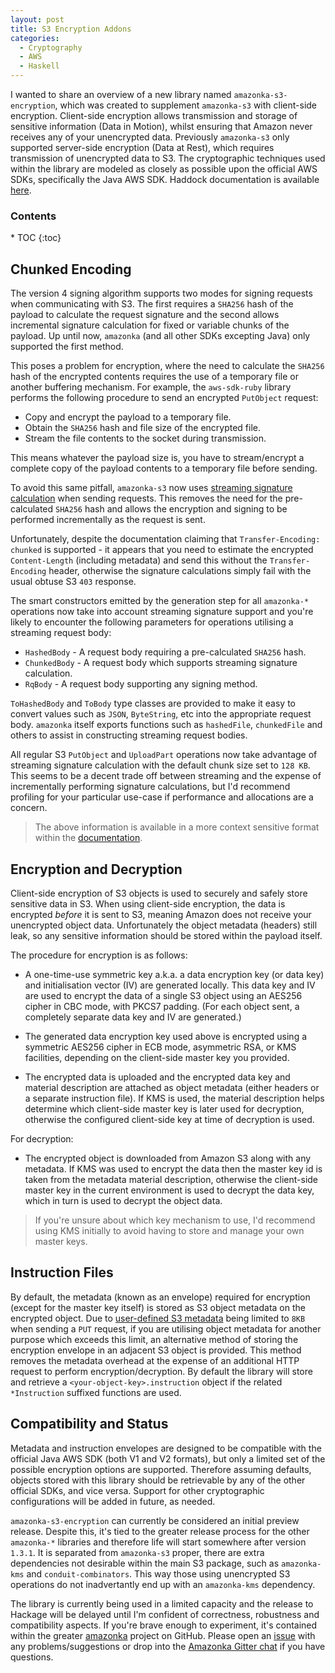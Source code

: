 ```yaml
---
layout: post
title: S3 Encryption Addons
categories:
  - Cryptography
  - AWS
  - Haskell
---
```


I wanted to share an overview of a new library named `amazonka-s3-encryption`,
which was created to supplement `amazonka-s3` with client-side encryption.
Client-side encryption allows transmission and storage of sensitive
information (Data in Motion), whilst ensuring that Amazon never receives any of
your unencrypted data. Previously `amazonka-s3` only supported server-side encryption
(Data at Rest), which requires transmission of unencrypted data to S3. The cryptographic
techniques used within the library are modeled as closely as possible upon the
official AWS SDKs, specifically the Java AWS SDK. Haddock documentation is available
[here](http://brendanhay.nz/amazonka-doc/amazonka-s3-encryption/).

<h3>Contents</h3>
* TOC
{:toc}

## Chunked Encoding

The version 4 signing algorithm supports two modes for signing requests when communicating
with S3. The first requires a `SHA256` hash of the payload to calculate
the request signature and the second allows incremental signature calculation for
fixed or variable chunks of the payload. Up until now, `amazonka` (and all other SDKs excepting Java)
only supported the first method.

This poses a problem for encryption, where the need to calculate the `SHA256` hash
of the encrypted contents requires the use of a temporary file or another buffering
mechanism. For example, the `aws-sdk-ruby` library performs the following procedure
to send an encrypted `PutObject` request:

* Copy and encrypt the payload to a temporary file.
* Obtain the `SHA256` hash and file size of the encrypted file.
* Stream the file contents to the socket during transmission.

This means whatever the payload size is, you have to stream/encrypt a complete copy
of the payload contents to a temporary file before sending.

To avoid this same pitfall, `amazonka-s3` now uses [streaming signature calculation](http://docs.aws.amazon.com/AmazonS3/latest/API/sigv4-streaming.html)
when sending requests. This removes the need for the pre-calculated `SHA256` hash
and allows the encryption and signing to be performed incrementally as the request
is sent.

Unfortunately, despite the documentation claiming that `Transfer-Encoding: chunked`
is supported - it appears that you need to estimate the encrypted `Content-Length`
(including metadata) and send this without the `Transfer-Encoding` header, otherwise
the signature calculations simply fail with the usual obtuse S3 `403` response.

The smart constructors emitted by the generation step for all `amazonka-*` operations
now take into account streaming signature support and you're likely to encounter
the following parameters for operations utilising a streaming request body:

* `HashedBody` - A request body requiring a pre-calculated `SHA256` hash.
* `ChunkedBody` - A request body which supports streaming signature calculation.
* `RqBody` - A request body supporting any signing method.

`ToHashedBody` and `ToBody` type classes are provided to make it easy to convert
values such as `JSON`, `ByteString`, etc into the appropriate request body. `amazonka`
itself exports functions such as `hashedFile`, `chunkedFile` and others to assist
in constructing streaming request bodies.

All regular S3 `PutObject` and `UploadPart` operations now take advantage of
streaming signature calculation with the default chunk size set to `128 KB`. This seems
to be a decent trade off between streaming and the expense of incrementally performing
signature calculations, but I'd recommend profiling for your particular use-case
if performance and allocations are a concern.

> The above information is available in a more context sensitive format within the
[documentation](http://brendanhay.nz/amazonka-doc/amazonka-s3-encryption/index.html).


## Encryption and Decryption

Client-side encryption of S3 objects is used to securely and safely store sensitive
data in S3. When using client-side encryption, the data is encrypted _before_ it
is sent to S3, meaning Amazon does not receive your unencrypted object data. Unfortunately
the object metadata (headers) still leak, so any sensitive information should be
stored within the payload itself.


The procedure for encryption is as follows:

* A one-time-use symmetric key a.k.a. a data encryption key (or data key) and
initialisation vector (IV) are generated locally. This data key and IV are used
to encrypt the data of a single S3 object using an AES256 cipher in CBC mode,
with PKCS7 padding. (For each object sent, a completely separate data key and IV are generated.)

* The generated data encryption key used above is encrypted using a symmetric
AES256 cipher in ECB mode, asymmetric RSA, or KMS facilities, depending on the
client-side master key you provided.

* The encrypted data is uploaded and the encrypted data key and material description
are attached as object metadata (either headers or a separate instruction file).
If KMS is used, the material description helps determine which client-side master
key is later used for decryption, otherwise the configured client-side key at
time of decryption is used.

For decryption:

* The encrypted object is downloaded from Amazon S3 along with any metadata.
If KMS was used to encrypt the data then the master key id is taken from the
metadata material description, otherwise the client-side master key in the
current environment is used to decrypt the data key, which in turn is used
to decrypt the object data.

> If you're unsure about which key mechanism to use, I'd recommend using KMS initially
to avoid having to store and manage your own master keys.


## Instruction Files

By default, the metadata (known as an envelope) required for encryption
(except for the master key itself) is stored as S3 object metadata on the encrypted
object. Due to [user-defined S3 metadata](http://docs.aws.amazon.com/AmazonS3/latest/dev/UsingMetadata.html#object-metadata)
being limited to `8KB` when sending a `PUT` request, if you are utilising object
metadata for another purpose which exceeds this limit, an alternative method
of storing the encryption envelope in an adjacent S3 object is provided. This
method removes the metadata overhead at the expense of an additional HTTP request
to perform encryption/decryption. By default the library will store and retrieve
a `<your-object-key>.instruction` object if the related `*Instruction` suffixed
functions are used.


## Compatibility and Status

Metadata and instruction envelopes are designed to be compatible with the
official Java AWS SDK (both V1 and V2 formats), but only a limited set of the possible
encryption options are supported. Therefore assuming defaults, objects stored
with this library should be retrievable by any of the other official SDKs, and
vice versa. Support for other cryptographic configurations will be added in future,
as needed.

`amazonka-s3-encryption` can currently be considered an initial preview release.
Despite this, it's tied to the greater release process for the other `amazonka-*`
libraries and therefore life will start somewhere after version `1.3.1`.
It is separated from `amazonka-s3` proper, there are extra dependencies
not desirable within the main S3 package, such as `amazonka-kms` and
`conduit-combinators`. This way those using unencrypted S3 operations do not
inadvertantly end up with an `amazonka-kms` dependency.

The library is currently being used in a limited capacity and the release to
Hackage will be delayed until I'm confident of correctness, robustness and
compatibility aspects. If you're brave enough to experiment, it's contained within
the greater [amazonka](github.com/brendanhay/amazonka/issues) project on GitHub.
Please open an [issue](github.com/brendanhay/amazonka/issues) with any problems/suggestions
or drop into the [Amazonka Gitter chat](gitter.im/brendanhay/amazonka) if you have questions.

